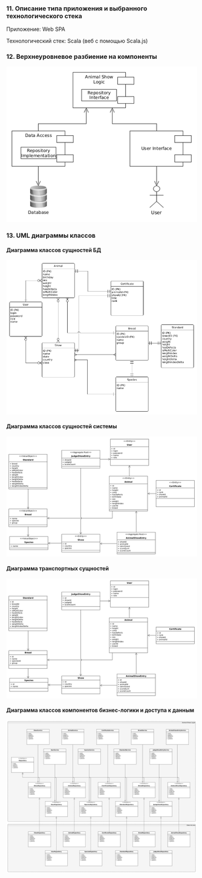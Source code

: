 ### 11. Описание типа приложения и выбранного технологического стека

Приложение: Web SPA

Технологический стек: Scala (веб с помощью Scala.js)

### 12. Верхнеуровневое разбиение на компоненты

![components.png](./img_2/components.png)

### 13. UML диаграммы классов

#### Диаграмма классов сущностей БД

![db_entities.png](./img_2/db_entities.png)

#### Диаграмма классов сущностей системы

![entities.png](./img_2/entities.png)

#### Диаграмма транспортных сущностей

![trans_entities.png](./img_2/trans_entities.png)

#### Диаграмма классов компонентов бизнес-логики и доступа к данным

![classes.png](./img_2/classes.png)
